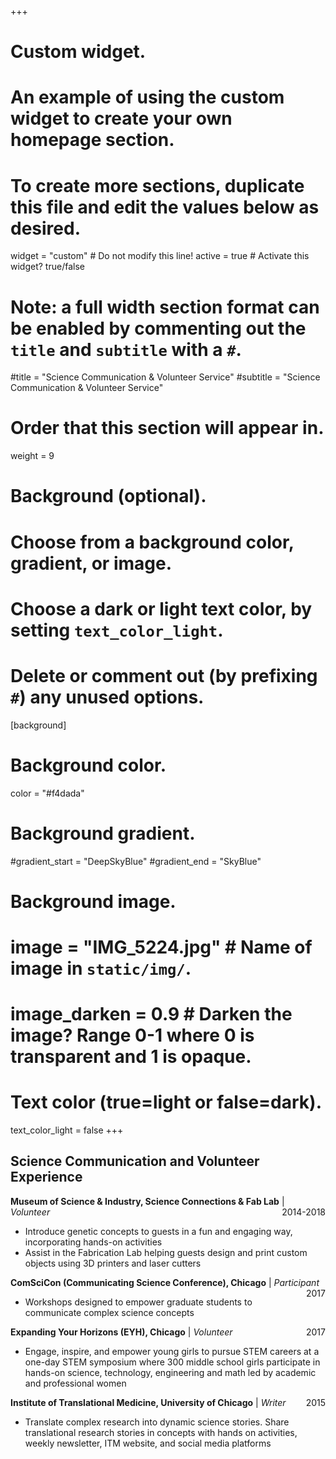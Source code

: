 +++
# Custom widget.
# An example of using the custom widget to create your own homepage section.
# To create more sections, duplicate this file and edit the values below as desired.
widget = "custom"  # Do not modify this line!
active = true  # Activate this widget? true/false

# Note: a full width section format can be enabled by commenting out the `title` and `subtitle` with a `#`.
#title = "Science Communication & Volunteer Service"
#subtitle = "Science Communication & Volunteer Service"

# Order that this section will appear in.
weight = 9

# Background (optional).
#   Choose from a background color, gradient, or image.
#   Choose a dark or light text color, by setting `text_color_light`.
#   Delete or comment out (by prefixing `#`) any unused options.
[background]
  # Background color.
   color = "#f4dada"
  
  # Background gradient.
  #gradient_start = "DeepSkyBlue"
  #gradient_end = "SkyBlue"
  
  # Background image.
#   image = "IMG_5224.jpg"  # Name of image in `static/img/`.
#   image_darken = 0.9  # Darken the image? Range 0-1 where 0 is transparent and 1 is opaque.

  # Text color (true=light or false=dark).
  text_color_light = false
+++

## Science Communication and Volunteer Experience

**Museum of Science & Industry, Science Connections & Fab Lab** | *Volunteer* <span style="float:right">2014-2018</sp>

- Introduce genetic concepts to guests in a fun and engaging way, incorporating hands-on activities
- Assist in the Fabrication Lab helping guests design and print custom objects using 3D printers and laser cutters

**ComSciCon (Communicating Science Conference), Chicago** | *Participant* <span style="float:right;">2017</sp> 

- Workshops designed to empower graduate students to communicate complex science concepts

**Expanding Your Horizons (EYH), Chicago** | *Volunteer* <span style="float:right;">2017</sp>

- Engage, inspire, and empower young girls to pursue STEM careers at a one-day STEM symposium where 300 middle school girls participate in hands-on science, technology, engineering and math led by academic and professional women

**Institute of Translational Medicine, University of Chicago** | *Writer* <span style="float:right;">2015</sp> 

- Translate complex research into dynamic science stories. Share translational research stories in concepts with hands on activities, weekly newsletter, ITM website, and social media platforms

